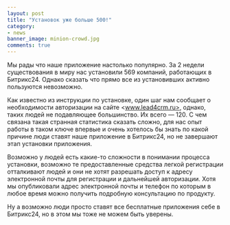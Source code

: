 ```yaml
---
layout: post
title: "Установок уже больше 500!"
category: 
- news
banner_image: minion-crowd.jpg
comments: true
---
```


Мы рады что наше приложение настолько популярно. За 2 недели существования в миру нас установили 569 компаний, работающих в Битрикс24. Однако сказать что прямо все из установивших активно пользуются невозможно.

Как известно из инструкции по установке, один шаг нам сообщает о необходимости авторизации на сайте <www.lead4crm.ru>, однако, таких людей не подавляющее большинство. Их всего &mdash; 120. С чем связана такая странная статистика сказать сложно, для нас опыт работы в таком ключе впервые и очень хотелось бы знать по какой причине люди ставят наше приложение в Битрикс24, но не завершают этап установки приложения.

Возможно у людей есть какие-то сложности в понимании процесса установки, возможно те предоставленные средства легкой регистрации отталкивают людей и они не хотят разрешать доступ к адресу электронной почты для регистрации и дальнейшей авторизации. Хотя мы опубликовали адрес электронной почты и телефон по которым в любое время можно получить подробную консультацию по продукту.

Ну а возможно люди просто ставят все бесплатные приложения себе в Битрикс24, но в этом мы тоже не можем быть уверены.